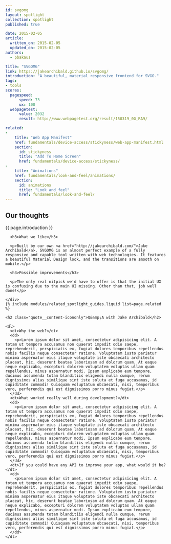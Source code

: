 ```yaml
---
id: svgomg
layout: spotlight
collection: spotlight
published: true

date: 2015-02-05
article:
  written_on: 2015-02-05
  updated_on: 2015-02-05
authors:
  - pbakaus

title: "SVGOMG"
link: https://jakearchibald.github.io/svgomg/
introduction: "A beautiful, material responsive frontend for SVGO."
tags: 
- tools
scores:
  pagespeed:
      speed: 73
      ux: 100
  webpagetest:
      value: 2032
      result: http://www.webpagetest.org/result/150319_0G_RA9/

related:
-
    title: "Web App Manifest"
    href: fundamentals/device-access/stickyness/web-app-manifest.html
    section:
      id: stickyness
      title: "Add To Home Screen"
      href: fundamentals/device-access/stickyness/
-
    title: "Animations"
    href: fundamentals/look-and-feel/animations/
    section:
      id: animations
      title: "Look and feel"
      href: fundamentals/look-and-feel/
---
```


<div class="spotlight-wrapper">

  <div class="container clear">
    <div class="content spotlight-wrapper__content g--half">
      <h2>Our thoughts</h2>
      <p>{{ page.introduction }}</p>

      <h3>What we like</h3>

      <p>Built by our own <a href="http://jakearchibald.com/">Jake Archibald</a>, SVGOMG is an almost perfect example of a fully responsive and capable tool written with web technologies. It features a beautiful Material Design look, and the transitions are smooth on mobile.</p>

      <h3>Possible improvements</h3>

      <p>The only real nitpick we'd have to offer is that the initial UX is confusing due to the main UI missing. Other than that, job well done!</p>

    </div>
    {% include modules/related_spotlight_guides.liquid list=page.related %}
  </div>

</div>

<div class="spotlight-interview-wrapper">
  <div class="container clear">

    <h2 class="quote__content-icononly">Q&amp;A with Jake Archibald</h2>

    <dl>
      <dt>Why the web?</dt>
      <dd>
        <p>Lorem ipsum dolor sit amet, consectetur adipisicing elit. A totam ut tempora accusamus non quaerat impedit odio saepe, reprehenderit, perspiciatis ex, fugiat dolores temporibus repellendus nobis facilis neque consectetur ratione. Voluptatem iusto pariatur minima aspernatur eius itaque voluptate iste obcaecati architecto placeat, hic, deserunt beatae laboriosam ad dolorum quam. At eaque neque explicabo, excepturi dolorem voluptatem voluptas ullam quam repellendus, minus aspernatur modi. Ipsum explicabo eum tempore, ducimus assumenda totam blanditiis eligendi nulla cumque, rerum dignissimos alias similique sint iste soluta et fuga accusamus, id cupiditate commodi! Quisquam voluptatum obcaecati, nisi, temporibus vero, perferendis qui est dignissimos porro minus fugiat.</p>
      </dd>
      <dt>What worked really well during development?</dt>
      <dd>
        <p>Lorem ipsum dolor sit amet, consectetur adipisicing elit. A totam ut tempora accusamus non quaerat impedit odio saepe, reprehenderit, perspiciatis ex, fugiat dolores temporibus repellendus nobis facilis neque consectetur ratione. Voluptatem iusto pariatur minima aspernatur eius itaque voluptate iste obcaecati architecto placeat, hic, deserunt beatae laboriosam ad dolorum quam. At eaque neque explicabo, excepturi dolorem voluptatem voluptas ullam quam repellendus, minus aspernatur modi. Ipsum explicabo eum tempore, ducimus assumenda totam blanditiis eligendi nulla cumque, rerum dignissimos alias similique sint iste soluta et fuga accusamus, id cupiditate commodi! Quisquam voluptatum obcaecati, nisi, temporibus vero, perferendis qui est dignissimos porro minus fugiat.</p>
      </dd>
      <dt>If you could have any API to improve your app, what would it be?</dt>
      <dd>
        <p>Lorem ipsum dolor sit amet, consectetur adipisicing elit. A totam ut tempora accusamus non quaerat impedit odio saepe, reprehenderit, perspiciatis ex, fugiat dolores temporibus repellendus nobis facilis neque consectetur ratione. Voluptatem iusto pariatur minima aspernatur eius itaque voluptate iste obcaecati architecto placeat, hic, deserunt beatae laboriosam ad dolorum quam. At eaque neque explicabo, excepturi dolorem voluptatem voluptas ullam quam repellendus, minus aspernatur modi. Ipsum explicabo eum tempore, ducimus assumenda totam blanditiis eligendi nulla cumque, rerum dignissimos alias similique sint iste soluta et fuga accusamus, id cupiditate commodi! Quisquam voluptatum obcaecati, nisi, temporibus vero, perferendis qui est dignissimos porro minus fugiat.</p>
      </dd>
    </dl>

  </div>
</div>